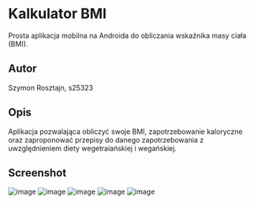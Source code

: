 # Kalkulator BMI

Prosta aplikacja mobilna na Androida do obliczania wskaźnika masy ciała (BMI).

## Autor
Szymon Rosztajn, s25323

## Opis
Aplikacja pozwalająca obliczyć swoje BMI, zapotrzebowanie kaloryczne oraz zaproponować przepisy do danego zapotrzebowania z uwzględnieniem diety wegetraiańskiej i wegańskiej.


## Screenshot
![image](https://github.com/user-attachments/assets/e055989e-7693-4100-b8f0-b5df32edb220)
![image](https://github.com/user-attachments/assets/9c094cde-69ed-45cf-8f15-25fa9419e782)
![image](https://github.com/user-attachments/assets/bec5bc19-9bfd-458a-9620-ec1d37830c58)
![image](https://github.com/user-attachments/assets/4c6f2ef4-9bf4-459b-b130-fdf1e3d47986)
![image](https://github.com/user-attachments/assets/bdf58e55-c75c-41b1-beb5-92b49305e71e)




